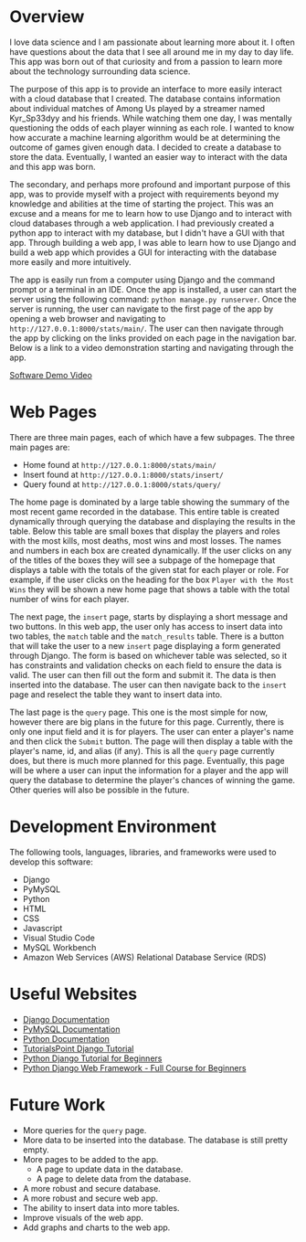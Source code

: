 # Overview

I love data science and I am passionate about learning more about it. I often have questions about the data that I see all around me in my day to day life. This app was born out of that curiosity and from a passion to learn more about the technology surrounding data science.

The purpose of this app is to provide an interface to more easily interact with a cloud database that I created. The database contains information about individual matches of Among Us played by a streamer named Kyr_Sp33dyy and his friends. While watching them one day, I was mentally questioning the odds of each player winning as each role. I wanted to know how accurate a machine learning algorithm would be at determining the outcome of games given enough data. I decided to create a database to store the data. Eventually, I wanted an easier way to interact with the data and this app was born.

The secondary, and perhaps more profound and important purpose of this app, was to provide myself with a project with requirements beyond my knowledge and abilities at the time of starting the project. This was an excuse and a means for me to learn how to use Django and to interact with cloud databases through a web application. I had previously created a python app to interact with my database, but I didn't have a GUI with that app. Through building a web app, I was able to learn how to use Django and build a web app which provides a GUI for interacting with the database more easily and more intuitively.

The app is easily run from a computer using Django and the command prompt or a terminal in an IDE. Once the app is installed, a user can start the server using the following command: `python manage.py runserver`. Once the server is running, the user can navigate to the first page of the app by opening a web browser and navigating to `http://127.0.0.1:8000/stats/main/`. The user can then navigate through the app by clicking on the links provided on each page in the navigation bar. Below is a link to a video demonstration starting and navigating through the app.

[Software Demo Video](http://youtube.link.goes.here)

# Web Pages

There are three main pages, each of which have a few subpages. The three main pages are:

- Home found at `http://127.0.0.1:8000/stats/main/`
- Insert found at `http://127.0.0.1:8000/stats/insert/`
- Query found at `http://127.0.0.1:8000/stats/query/`

The home page is dominated by a large table showing the summary of the most recent game recorded in the database. This entire table is created dynamically through querying the database and displaying the results in the table. Below this table are small boxes that display the players and roles with the most kills, most deaths, most wins and most losses. The names and  numbers in each box are created dynamically. If the user clicks on any of the titles of the boxes they will see a subpage of the homepage that displays a table with the totals of the given stat for each player or role. For example, if the user clicks on the heading for the box `Player with the Most Wins` they will be shown a new home page that shows a table with the total number of wins for each player. 

The next page, the `insert` page, starts by displaying a short message and two buttons. In this web app, the user only has access to insert data into two tables, the `match` table and the `match_results` table. There is a button that will take the user to a new `insert` page displaying a form generated through Django. The form is based on whichever table was selected, so it has constraints and validation checks on each field to ensure the data is valid. The user can then fill out the form and submit it. The data is then inserted into the database. The user can then navigate back to the `insert` page and reselect the table they want to insert data into.

The last page is the `query` page. This one is the most simple for now, however there are big plans in the future for this page. Currently, there is only one input field and it is for players. The user can enter a player's name and then click the `Submit` button. The page will then display a table with the player's name, id, and alias (if any). This is all the `query` page currently does, but there is much more planned for this page. Eventually, this page will be where a user can input the information for a player and the app will query the database to determine the player's chances of winning the game. Other queries will also be possible in the future.

# Development Environment

The following tools, languages, libraries, and frameworks were used to develop this software:
- Django
- PyMySQL
- Python
- HTML
- CSS
- Javascript
- Visual Studio Code
- MySQL Workbench
- Amazon Web Services (AWS) Relational Database Service (RDS)

# Useful Websites

- [Django Documentation](https://docs.djangoproject.com/en/4.1/)
- [PyMySQL Documentation](https://pymysql.readthedocs.io/en/latest/index.html)
- [Python Documentation](https://docs.python.org/3/)
- [TutorialsPoint Django Tutorial](https://www.tutorialspoint.com/django/index.htm)
- [Python Django Tutorial for Beginners](https://www.youtube.com/watch?v=rHux0gMZ3Eg&ab_channel=ProgrammingwithMosh)
- [Python Django Web Framework - Full Course for Beginners](https://www.youtube.com/watch?v=F5mRW0jo-U4)

# Future Work

- More queries for the `query` page.
- More data to be inserted into the database. The database is still pretty empty.
- More pages to be added to the app.
    - A page to update data in the database.
    - A page to delete data from the database.
- A more robust and secure database.
- A more robust and secure web app.
- The ability to insert data into more tables.
- Improve visuals of the web app.
- Add graphs and charts to the web app.
